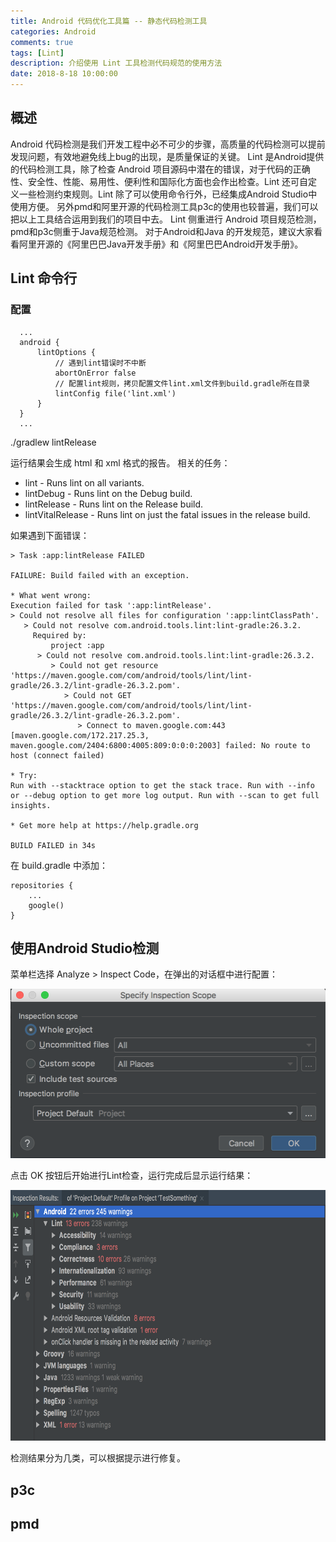 ```yaml
---
title: Android 代码优化工具篇 -- 静态代码检测工具
categories: Android
comments: true
tags: [Lint]
description: 介绍使用 Lint 工具检测代码规范的使用方法
date: 2018-8-18 10:00:00
---
```


## 概述

Android 代码检测是我们开发工程中必不可少的步骤，高质量的代码检测可以提前发现问题，有效地避免线上bug的出现，是质量保证的关键。
Lint 是Android提供的代码检测工具，除了检查 Android 项目源码中潜在的错误，对于代码的正确性、安全性、性能、易用性、便利性和国际化方面也会作出检查。Lint 还可自定义一些检测约束规则。Lint 除了可以使用命令行外，已经集成Android Studio中使用方便。
另外pmd和阿里开源的代码检测工具p3c的使用也较普遍，我们可以把以上工具结合运用到我们的项目中去。
Lint 侧重进行 Android 项目规范检测，pmd和p3c侧重于Java规范检测。
对于Android和Java 的开发规范，建议大家看看阿里开源的《阿里巴巴Java开发手册》和《阿里巴巴Android开发手册》。

## Lint 命令行

### 配置

```
  ...
  android {
      lintOptions {
          // 遇到lint错误时不中断
          abortOnError false
          // 配置lint规则，拷贝配置文件lint.xml文件到build.gradle所在目录
          lintConfig file('lint.xml')
      }
  }
  ...
```

./gradlew lintRelease

运行结果会生成 html 和 xml 格式的报告。
相关的任务：

 - lint - Runs lint on all variants.
 - lintDebug - Runs lint on the Debug build.
 - lintRelease - Runs lint on the Release build.
 - lintVitalRelease - Runs lint on just the fatal issues in the release build.

如果遇到下面错误：

```
> Task :app:lintRelease FAILED

FAILURE: Build failed with an exception.

* What went wrong:
Execution failed for task ':app:lintRelease'.
> Could not resolve all files for configuration ':app:lintClassPath'.
   > Could not resolve com.android.tools.lint:lint-gradle:26.3.2.
     Required by:
         project :app
      > Could not resolve com.android.tools.lint:lint-gradle:26.3.2.
         > Could not get resource 'https://maven.google.com/com/android/tools/lint/lint-gradle/26.3.2/lint-gradle-26.3.2.pom'.
            > Could not GET 'https://maven.google.com/com/android/tools/lint/lint-gradle/26.3.2/lint-gradle-26.3.2.pom'.
               > Connect to maven.google.com:443 [maven.google.com/172.217.25.3, maven.google.com/2404:6800:4005:809:0:0:0:2003] failed: No route to host (connect failed)

* Try:
Run with --stacktrace option to get the stack trace. Run with --info or --debug option to get more log output. Run with --scan to get full insights.

* Get more help at https://help.gradle.org

BUILD FAILED in 34s
```

在 build.gradle 中添加：

```
repositories {
    ...
    google()
}
```

## 使用Android Studio检测

菜单栏选择 Analyze > Inspect Code，在弹出的对话框中进行配置：

<img src="/images/android-code-optimization-tools-link/dialog.png" width="505" height="271"/>

点击 OK 按钮后开始进行Lint检查，运行完成后显示运行结果：

<img src="/images/android-code-optimization-tools-link/result.png" width="725" height="401"/>

检测结果分为几类，可以根据提示进行修复。

## p3c

## pmd